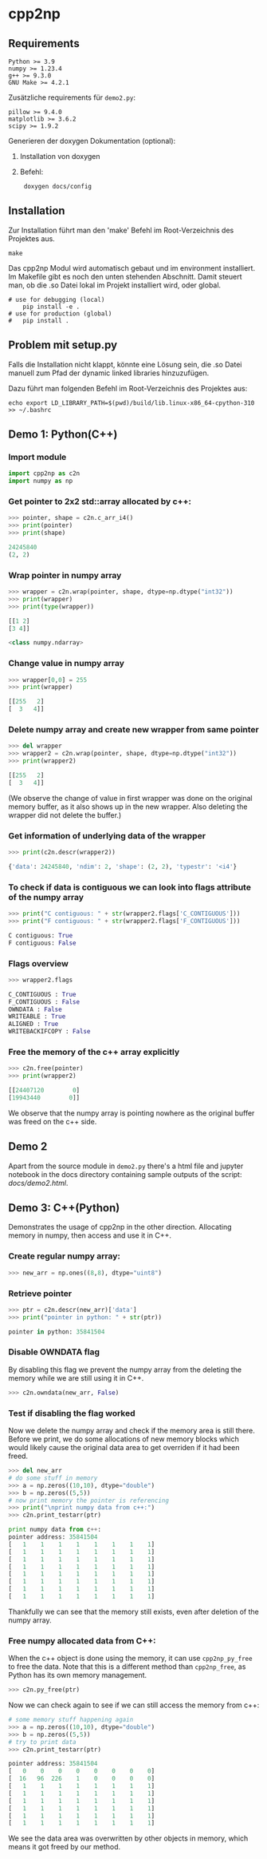 # cpp2np

## Requirements

    Python >= 3.9
    numpy >= 1.23.4
    g++ >= 9.3.0
    GNU Make >= 4.2.1

Zusätzliche requirements für `demo2.py`:

    pillow >= 9.4.0
    matplotlib >= 3.6.2
    scipy >= 1.9.2

Generieren der doxygen Dokumentation (optional):

1. Installation von doxygen
2. Befehl:

        doxygen docs/config

## Installation

Zur Installation führt man den 'make' Befehl im Root-Verzeichnis des Projektes aus.

    make

Das cpp2np Modul wird automatisch gebaut und im environment installiert. Im Makefile gibt es noch den unten stehenden Abschnitt. Damit steuert man, ob die .so Datei lokal im Projekt installiert wird, oder global.

    # use for debugging (local)
        pip install -e .
    # use for production (global)
    #	pip install .
    
## Problem mit setup.py

Falls die Installation nicht klappt, könnte eine Lösung sein, die .so Datei manuell zum Pfad
der dynamic linked libraries hinzuzufügen.

Dazu führt man folgenden Befehl im Root-Verzeichnis des Projektes aus:

    echo export LD_LIBRARY_PATH=$(pwd)/build/lib.linux-x86_64-cpython-310 >> ~/.bashrc

## Demo 1: Python(C++)

### Import module

```python
import cpp2np as c2n
import numpy as np
```

### Get pointer to 2x2 std::array allocated by c++:

```python
>>> pointer, shape = c2n.c_arr_i4()
>>> print(pointer)
>>> print(shape)

24245840
(2, 2)
```

### Wrap pointer in numpy array

```python
>>> wrapper = c2n.wrap(pointer, shape, dtype=np.dtype("int32"))
>>> print(wrapper)
>>> print(type(wrapper))

[[1 2]
[3 4]]

<class numpy.ndarray>
```

### Change value in numpy array

```python
>>> wrapper[0,0] = 255
>>> print(wrapper)

[[255   2]
[  3   4]]
```

### Delete numpy array and create new wrapper from same pointer

```python
>>> del wrapper
>>> wrapper2 = c2n.wrap(pointer, shape, dtype=np.dtype("int32"))
>>> print(wrapper2)

[[255   2]
[  3   4]]
```

(We observe the change of value in first wrapper was done on the original memory buffer,
as it also shows up in the new wrapper. Also deleting the wrapper did not delete the buffer.)


### Get information of underlying data of the wrapper

```python
>>> print(c2n.descr(wrapper2))

{'data': 24245840, 'ndim': 2, 'shape': (2, 2), 'typestr': '<i4'}
```

### To check if data is contiguous we can look into flags attribute of the numpy array

```python
>>> print("C contiguous: " + str(wrapper2.flags['C_CONTIGUOUS']))
>>> print("F contiguous: " + str(wrapper2.flags['F_CONTIGUOUS']))

C contiguous: True
F contiguous: False
```    
    
### Flags overview

```python
>>> wrapper2.flags

C_CONTIGUOUS : True
F_CONTIGUOUS : False
OWNDATA : False
WRITEABLE : True
ALIGNED : True
WRITEBACKIFCOPY : False
```

### Free the memory of the c++ array explicitly

```python
>>> c2n.free(pointer)
>>> print(wrapper2)

[[24407120        0]
[19943440        0]]
```

We observe that the numpy array is pointing nowhere as the original buffer was freed on the c++ side.

## Demo 2

Apart from the source module in `demo2.py` there's a html file and jupyter notebook in the docs directory containing sample outputs of the script: *docs/demo2.html*.

## Demo 3: C++(Python)

Demonstrates the usage of cpp2np in the other direction. Allocating memory in numpy, then access and use it in C++.

### Create regular numpy array:

```python
>>> new_arr = np.ones((8,8), dtype="uint8")
```

### Retrieve pointer

```python
>>> ptr = c2n.descr(new_arr)['data']
>>> print("pointer in python: " + str(ptr))

pointer in python: 35841504
```


### Disable OWNDATA flag

By disabling this flag we prevent the numpy array from the deleting the memory while we are still using it in C++.

```python
>>> c2n.owndata(new_arr, False)
```

### Test if disabling the flag worked

Now we delete the numpy array and check if the memory area is still there. Before we print, we do some allocations of new memory blocks which would likely cause the original data area to get overriden if it had been freed.

```python
>>> del new_arr
# do some stuff in memory 
>>> a = np.zeros((10,10), dtype="double")
>>> b = np.zeros((5,5))
# now print memory the pointer is referencing
>>> print("\nprint numpy data from c++:")
>>> c2n.print_testarr(ptr)

print numpy data from c++:
pointer address: 35841504
[   1    1    1    1    1    1    1    1]
[   1    1    1    1    1    1    1    1]
[   1    1    1    1    1    1    1    1]
[   1    1    1    1    1    1    1    1]
[   1    1    1    1    1    1    1    1]
[   1    1    1    1    1    1    1    1]
[   1    1    1    1    1    1    1    1]
[   1    1    1    1    1    1    1    1]
```

Thankfully we can see that the memory still exists, even after deletion of the numpy array.


### Free numpy allocated data from C++:

When the c++ object is done using the memory, it can use `cpp2np_py_free` to free the data. Note that this is a different method than `cpp2np_free`, as Python has its own memory management.

```python
>>> c2n.py_free(ptr)
```

Now we can check again to see if we can still access the memory from c++:

```python
# some memory stuff happening again
>>> a = np.zeros((10,10), dtype="double")
>>> b = np.zeros((5,5))
# try to print data
>>> c2n.print_testarr(ptr)

pointer address: 35841504
[   0    0    0    0    0    0    0    0]
[  16   96  226    1    0    0    0    0]
[   1    1    1    1    1    1    1    1]
[   1    1    1    1    1    1    1    1]
[   1    1    1    1    1    1    1    1]
[   1    1    1    1    1    1    1    1]
[   1    1    1    1    1    1    1    1]
[   1    1    1    1    1    1    1    1]
```

We see the data area was overwritten by other objects in memory, which means it got freed by our method.